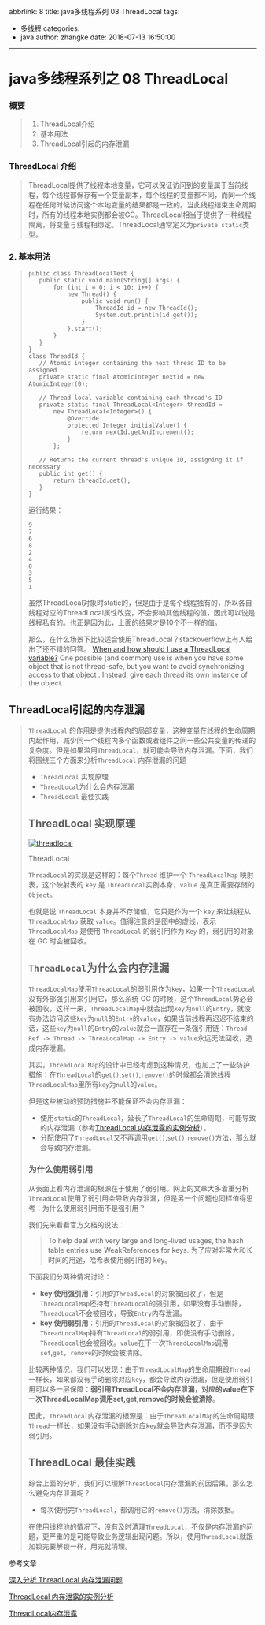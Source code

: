 abbrlink: 8
title: java多线程系列 08 ThreadLocal
tags:
  - 多线程
categories:
  - java
author: zhangke
date: 2018-07-13 16:50:00
---
# java多线程系列之 08 ThreadLocal

### 概要

>1. ThreadLocal介绍
>2. 基本用法
>3. ThreadLocal引起的内存泄漏

### ThreadLocal 介绍

>ThreadLocal提供了线程本地变量，它可以保证访问到的变量属于当前线程，每个线程都保存有一个变量副本，每个线程的变量都不同，而同一个线程在任何时候访问这个本地变量的结果都是一致的。当此线程结束生命周期时，所有的线程本地实例都会被GC。ThreadLocal相当于提供了一种线程隔离，将变量与线程相绑定。ThreadLocal通常定义为`private static`类型。

### 2. 基本用法

>```
>public class ThreadLocalTest {
>    public static void main(String[] args) {
>        for (int i = 0; i < 10; i++) {
>            new Thread() {
>                public void run() {
>                    ThreadId id = new ThreadId();
>                    System.out.println(id.get());
>                }
>            }.start();
>        }
>    }
>}
>class ThreadId {
>    // Atomic integer containing the next thread ID to be assigned
>    private static final AtomicInteger nextId = new AtomicInteger(0);
>
>    // Thread local variable containing each thread's ID
>    private static final ThreadLocal<Integer> threadId =
>        new ThreadLocal<Integer>() {
>            @Override
>            protected Integer initialValue() {
>                return nextId.getAndIncrement();
>            }
>        };
>
>    // Returns the current thread's unique ID, assigning it if necessary
>    public int get() {
>        return threadId.get();
>    }
>}
>```
>
>运行结果：
>
>```
>9
>7
>6
>8
>2
>4
>0
>3
>5
>1
>```
>
>虽然ThreadLocal对象时static的，但是由于是每个线程独有的，所以各自线程对应的ThreadLocal属性改变，不会影响其他线程的值，因此可以说是线程私有的。也正是因为此，上面的结果才是10个不一样的值。
>
>那么，在什么场景下比较适合使用ThreadLocal？stackoverflow上有人给出了还不错的回答。
> [When and how should I use a ThreadLocal variable?](https://link.jianshu.com?t=http://stackoverflow.com/questions/817856/when-and-how-should-i-use-a-threadlocal-variable)
> One possible (and common) use is when you have some object that is not thread-safe, but you want to avoid synchronizing access to that object . Instead, give each thread its own instance of the object. 
>
>

## ThreadLocal引起的内存泄漏

> `ThreadLocal` 的作用是提供线程内的局部变量，这种变量在线程的生命周期内起作用，减少同一个线程内多个函数或者组件之间一些公共变量的传递的复杂度。但是如果滥用`ThreadLocal`，就可能会导致内存泄漏。下面，我们将围绕三个方面来分析`ThreadLocal` 内存泄漏的问题
>
> - `ThreadLocal` 实现原理
> - `ThreadLocal`为什么会内存泄漏
> - `ThreadLocal` 最佳实践
>
> ## ThreadLocal 实现原理
>
> [![threadlocal](http://incdn1.b0.upaiyun.com/2016/10/2fdbd552107780c5ae5f98126b38d5a4.png)](http://www.importnew.com/?attachment_id=22042)
>
> ThreadLocal
>
> `ThreadLocal`的实现是这样的：每个`Thread` 维护一个 `ThreadLocalMap` 映射表，这个映射表的 `key` 是 `ThreadLocal`实例本身，`value` 是真正需要存储的 `Object`。
>
> 也就是说 `ThreadLocal` 本身并不存储值，它只是作为一个 `key` 来让线程从 `ThreadLocalMap` 获取 `value`。值得注意的是图中的虚线，表示 `ThreadLocalMap` 是使用 `ThreadLocal` 的弱引用作为 `Key` 的，弱引用的对象在 GC 时会被回收。
>
> ## `ThreadLocal`为什么会内存泄漏
>
> `ThreadLocalMap`使用`ThreadLocal`的弱引用作为`key`，如果一个`ThreadLocal`没有外部强引用来引用它，那么系统 GC 的时候，这个`ThreadLocal`势必会被回收，这样一来，`ThreadLocalMap`中就会出现`key`为`null`的`Entry`，就没有办法访问这些`key`为`null`的`Entry`的`value`，如果当前线程再迟迟不结束的话，这些`key`为`null`的`Entry`的`value`就会一直存在一条强引用链：`Thread Ref -> Thread -> ThreaLocalMap -> Entry -> value`永远无法回收，造成内存泄漏。
>
> 其实，`ThreadLocalMap`的设计中已经考虑到这种情况，也加上了一些防护措施：在`ThreadLocal`的`get()`,`set()`,`remove()`的时候都会清除线程`ThreadLocalMap`里所有`key`为`null`的`value`。
>
> 但是这些被动的预防措施并不能保证不会内存泄漏：
>
> - 使用`static`的`ThreadLocal`，延长了`ThreadLocal`的生命周期，可能导致的内存泄漏（参考[ThreadLocal 内存泄露的实例分析](http://blog.xiaohansong.com/2016/08/09/ThreadLocal-leak-analyze/)）。
> - 分配使用了`ThreadLocal`又不再调用`get()`,`set()`,`remove()`方法，那么就会导致内存泄漏。
>
> ### 为什么使用弱引用
>
> 从表面上看内存泄漏的根源在于使用了弱引用。网上的文章大多着重分析`ThreadLocal`使用了弱引用会导致内存泄漏，但是另一个问题也同样值得思考：为什么使用弱引用而不是强引用？
>
> 我们先来看看官方文档的说法：
>
> > To help deal with very large and long-lived usages, the hash table entries use WeakReferences for keys.
> > 为了应对非常大和长时间的用途，哈希表使用弱引用的 key。
>
> 下面我们分两种情况讨论：
>
> - **key 使用强引用**：引用的`ThreadLocal`的对象被回收了，但是`ThreadLocalMap`还持有`ThreadLocal`的强引用，如果没有手动删除，`ThreadLocal`不会被回收，导致`Entry`内存泄漏。
> - **key 使用弱引用**：引用的`ThreadLocal`的对象被回收了，由于`ThreadLocalMap`持有`ThreadLocal`的弱引用，即使没有手动删除，`ThreadLocal`也会被回收。`value`在下一次`ThreadLocalMap`调用`set`,`get`，`remove`的时候会被清除。
>
> 比较两种情况，我们可以发现：由于`ThreadLocalMap`的生命周期跟`Thread`一样长，如果都没有手动删除对应`key`，都会导致内存泄漏，但是使用弱引用可以多一层保障：**弱引用ThreadLocal不会内存泄漏，对应的value在下一次ThreadLocalMap调用set,get,remove的时候会被清除**。
>
> 因此，`ThreadLocal`内存泄漏的根源是：由于`ThreadLocalMap`的生命周期跟`Thread`一样长，如果没有手动删除对应`key`就会导致内存泄漏，而不是因为弱引用。
>
> ## ThreadLocal 最佳实践
>
> 综合上面的分析，我们可以理解`ThreadLocal`内存泄漏的前因后果，那么怎么避免内存泄漏呢？
>
> - 每次使用完`ThreadLocal`，都调用它的`remove()`方法，清除数据。
>
> 在使用线程池的情况下，没有及时清理`ThreadLocal`，不仅是内存泄漏的问题，更严重的是可能导致业务逻辑出现问题。所以，使用`ThreadLocal`就跟加锁完要解锁一样，用完就清理。

参考文章

[深入分析 ThreadLocal 内存泄漏问题](http://www.importnew.com/22039.html)

[ThreadLocal 内存泄露的实例分析](http://www.importnew.com/22046.html)

[ThreadLocal内存泄露](http://www.importnew.com/22480.html)





